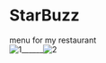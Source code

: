 # StarBuzz
menu for my restaurant<br/>
![1](https://user-images.githubusercontent.com/20156577/27833706-9544c094-60dc-11e7-8df9-d8e18c8868b0.gif)______![2](https://user-images.githubusercontent.com/20156577/27833924-7d39e438-60dd-11e7-883a-b109ffc9bc9d.gif)






